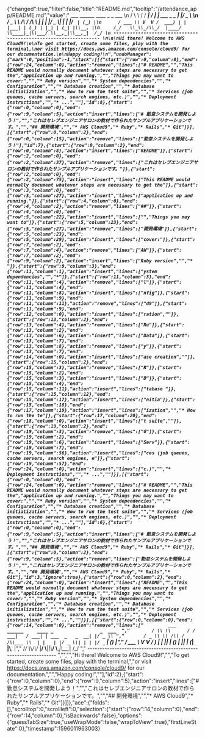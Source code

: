 {"changed":true,"filter":false,"title":"README.md","tooltip":"/attendance_app/README.md","value":"         ___        ______     ____ _                 _  ___  \n        / \\ \\      / / ___|   / ___| | ___  _   _  __| |/ _ \\ \n       / _ \\ \\ /\\ / /\\___ \\  | |   | |/ _ \\| | | |/ _` | (_) |\n      / ___ \\ V  V /  ___) | | |___| | (_) | |_| | (_| |\\__, |\n     /_/   \\_\\_/\\_/  |____/   \\____|_|\\___/ \\__,_|\\__,_|  /_/ \n ----------------------------------------------------------------- \n\n\nHi there! Welcome to AWS Cloud9!\n\nTo get started, create some files, play with the terminal,\nor visit https://docs.aws.amazon.com/console/cloud9/ for our documentation.\n\nHappy coding!\n","undoManager":{"mark":0,"position":-1,"stack":[[{"start":{"row":0,"column":0},"end":{"row":24,"column":0},"action":"remove","lines":["# README","","This README would normally document whatever steps are necessary to get the","application up and running.","","Things you may want to cover:","","* Ruby version","","* System dependencies","","* Configuration","","* Database creation","","* Database initialization","","* How to run the test suite","","* Services (job queues, cache servers, search engines, etc.)","","* Deployment instructions","","* ...",""],"id":8},{"start":{"row":0,"column":0},"end":{"row":9,"column":5},"action":"insert","lines":["# 勤怠システムを開発しよう！","","これはセレブエンジニアサロンの教材で作られたサンプルアプリケーションです。","","## 開発環境","","* AWS Cloud9","* Ruby","* Rails","* Git"]}],[{"start":{"row":0,"column":2},"end":{"row":0,"column":15},"action":"remove","lines":["勤怠システムを開発しよう！"],"id":7},{"start":{"row":0,"column":2},"end":{"row":0,"column":8},"action":"insert","lines":["README"]},{"start":{"row":2,"column":0},"end":{"row":2,"column":37},"action":"remove","lines":["これはセレブエンジニアサロンの教材で作られたサンプルアプリケーションです。"]},{"start":{"row":2,"column":0},"end":{"row":2,"column":75},"action":"insert","lines":["This README would normally document whatever steps are necessary to get the"]},{"start":{"row":3,"column":0},"end":{"row":3,"column":27},"action":"insert","lines":["application up and running."]},{"start":{"row":4,"column":0},"end":{"row":4,"column":2},"action":"remove","lines":["##"]},{"start":{"row":4,"column":0},"end":{"row":5,"column":22},"action":"insert","lines":["","Things you may want to"]},{"start":{"row":5,"column":23},"end":{"row":5,"column":27},"action":"remove","lines":["開発環境"]},{"start":{"row":5,"column":23},"end":{"row":5,"column":29},"action":"insert","lines":["cover:"]},{"start":{"row":7,"column":2},"end":{"row":7,"column":4},"action":"remove","lines":["AW"]},{"start":{"row":7,"column":2},"end":{"row":9,"column":2},"action":"insert","lines":["Ruby version","","* "]},{"start":{"row":9,"column":3},"end":{"row":11,"column":1},"action":"insert","lines":["ystem dependencies","","*"]},{"start":{"row":11,"column":3},"end":{"row":11,"column":4},"action":"remove","lines":["l"]},{"start":{"row":11,"column":4},"end":{"row":11,"column":8},"action":"insert","lines":["nfig"]},{"start":{"row":11,"column":9},"end":{"row":11,"column":11},"action":"remove","lines":["d9"]},{"start":{"row":11,"column":9},"end":{"row":12,"column":0},"action":"insert","lines":["ration",""]},{"start":{"row":13,"column":2},"end":{"row":13,"column":4},"action":"remove","lines":["Ru"]},{"start":{"row":13,"column":2},"end":{"row":13,"column":6},"action":"insert","lines":["Data"]},{"start":{"row":13,"column":7},"end":{"row":13,"column":8},"action":"remove","lines":["y"]},{"start":{"row":13,"column":7},"end":{"row":14,"column":0},"action":"insert","lines":["ase creation",""]},{"start":{"row":15,"column":2},"end":{"row":15,"column":3},"action":"remove","lines":["R"]},{"start":{"row":15,"column":2},"end":{"row":15,"column":3},"action":"insert","lines":["D"]},{"start":{"row":15,"column":4},"end":{"row":15,"column":11},"action":"insert","lines":["tabase "]},{"start":{"row":15,"column":12},"end":{"row":15,"column":17},"action":"insert","lines":["nitia"]},{"start":{"row":15,"column":18},"end":{"row":17,"column":19},"action":"insert","lines":["ization","","* How to run the te"]},{"start":{"row":17,"column":20},"end":{"row":18,"column":0},"action":"insert","lines":["t suite",""]},{"start":{"row":19,"column":2},"end":{"row":19,"column":3},"action":"remove","lines":["G"]},{"start":{"row":19,"column":2},"end":{"row":19,"column":6},"action":"insert","lines":["Serv"]},{"start":{"row":19,"column":7},"end":{"row":19,"column":56},"action":"insert","lines":["ces (job queues, cache servers, search engines, e"]},{"start":{"row":19,"column":57},"end":{"row":24,"column":0},"action":"insert","lines":["c.)","","* Deployment instructions","","* ...",""]}],[{"start":{"row":0,"column":0},"end":{"row":24,"column":0},"action":"remove","lines":["# README","","This README would normally document whatever steps are necessary to get the","application up and running.","","Things you may want to cover:","","* Ruby version","","* System dependencies","","* Configuration","","* Database creation","","* Database initialization","","* How to run the test suite","","* Services (job queues, cache servers, search engines, etc.)","","* Deployment instructions","","* ...",""],"id":6},{"start":{"row":0,"column":0},"end":{"row":9,"column":5},"action":"insert","lines":["# 勤怠システムを開発しよう！","","これはセレブエンジニアサロンの教材で作られたサンプルアプリケーションです。","","## 開発環境","","* AWS Cloud9","* Ruby","* Rails","* Git"]}],[{"start":{"row":0,"column":2},"end":{"row":9,"column":5},"action":"remove","lines":["勤怠システムを開発しよう！","","これはセレブエンジニアサロンの教材で作られたサンプルアプリケーションです。","","## 開発環境","","* AWS Cloud9","* Ruby","* Rails","* Git"],"id":3,"ignore":true},{"start":{"row":0,"column":2},"end":{"row":24,"column":0},"action":"insert","lines":["README","","This README would normally document whatever steps are necessary to get the","application up and running.","","Things you may want to cover:","","* Ruby version","","* System dependencies","","* Configuration","","* Database creation","","* Database initialization","","* How to run the test suite","","* Services (job queues, cache servers, search engines, etc.)","","* Deployment instructions","","* ...",""]}],[{"start":{"row":0,"column":0},"end":{"row":14,"column":0},"action":"remove","lines":["         ___        ______     ____ _                 _  ___  ","        / \\ \\      / / ___|   / ___| | ___  _   _  __| |/ _ \\ ","       / _ \\ \\ /\\ / /\\___ \\  | |   | |/ _ \\| | | |/ _` | (_) |","      / ___ \\ V  V /  ___) | | |___| | (_) | |_| | (_| |\\__, |","     /_/   \\_\\_/\\_/  |____/   \\____|_|\\___/ \\__,_|\\__,_|  /_/ "," ----------------------------------------------------------------- ","","","Hi there! Welcome to AWS Cloud9!","","To get started, create some files, play with the terminal,","or visit https://docs.aws.amazon.com/console/cloud9/ for our documentation.","","Happy coding!",""],"id":2},{"start":{"row":0,"column":0},"end":{"row":9,"column":5},"action":"insert","lines":["# 勤怠システムを開発しよう！","","これはセレブエンジニアサロンの教材で作られたサンプルアプリケーションです。","","## 開発環境","","* AWS Cloud9","* Ruby","* Rails","* Git"]}]]},"ace":{"folds":[],"scrolltop":0,"scrollleft":0,"selection":{"start":{"row":14,"column":0},"end":{"row":14,"column":0},"isBackwards":false},"options":{"guessTabSize":true,"useWrapMode":false,"wrapToView":true},"firstLineState":0},"timestamp":1596011963003}